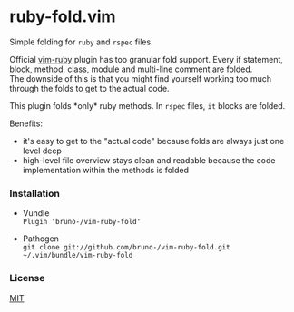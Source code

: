 # ruby-fold.vim

Simple folding for `ruby` and `rspec` files.

Official [vim-ruby](https://github.com/vim-ruby/vim-ruby) plugin has too
granular fold support. Every if statement, block, method, class, module and
multi-line comment are folded.<br/>
The downside of this is that you might find yourself working too much through
the folds to get to the actual code.

This plugin folds \*only* ruby methods. In `rspec` files, `it` blocks are
folded.

Benefits:
- it's easy to get to the "actual code" because folds are always just one level
  deep
- high-level file overview stays clean and readable because the code
  implementation within the methods is folded

### Installation

* Vundle<br/>
`Plugin 'bruno-/vim-ruby-fold'`

* Pathogen<br/>
`git clone git://github.com/bruno-/vim-ruby-fold.git ~/.vim/bundle/vim-ruby-fold`

### License

[MIT](LICENSE.md)
